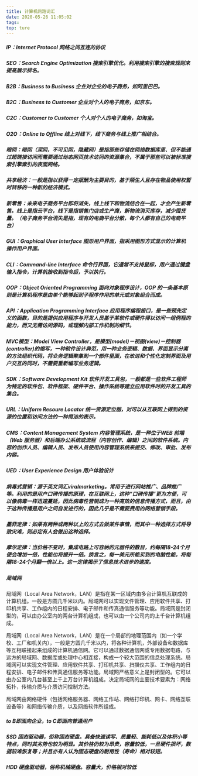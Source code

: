 ```yaml
---
title: 计算机网路词汇
date: 2020-05-26 11:05:02
tags:
top: ture
---
```

##### IP：Internet Protocol 网络之间互连的协议

##### SEO：Search Engine Optimization 搜索引擎优化。利用搜索引擎的搜索规则来提高展示排名。

##### B2B：Business to Business 企业对企业的电子商务，如阿里巴巴。
<!--more-->
##### B2C：Business to Customer 企业对个人的电子商务，如京东。

##### C2C：Customer to Customer 个人对个人的电子商务，如淘宝。

##### O2O：Online to Offline 线上对线下，线下商务与线上推广相结合。

##### 暗网：暗网（深网，不可见网，隐藏网）是指那些存储在网络数据库里、但不能通过超链接访问而需要通过动态网页技术访问的资源集合，不属于那些可以被标准搜索引擎索引的表面网络。

##### 共享经济：一般是指以获得一定报酬为主要目的，基于陌生人且存在物品使用权暂时转移的一种新的经济模式。

##### 新零售：未来电子商务平台即将消失，线上线下和物流结合在一起，才会产生新零售。线上是指云平台，线下是指销售门店或生产商，新物流消灭库存，减少囤货量。（电子商务平台消失是指，现有的电商平台分散，每个人都有自己的电商平台）

##### GUI：Graphical User Interface 图形用户界面，指采用图形方式显示的计算机操作用户界面。

##### CLI：Command-line Interface 命令行界面，它通常不支持鼠标，用户通过键盘输入指令，计算机接收到指令后，予以执行。

##### OOP：Object Oriented Programming 面向对象程序设计，OOP 的一条基本原则是计算机程序是由单个能够起到子程序作用的单元或对象组合而成。

##### API：Application Programming Interface 应用程序编程接口，是一些预先定义的函数，目的是提供应用程序与开发人员基于某软件或硬件得以访问一组例程的能力，而又无需访问源码，或理解内部工作机制的细节。

##### MVC模型：Model View Controller，是模型(model)－视图(view)－控制器(controller)的缩写，一种软件设计典范，用一种业务逻辑、数据、界面显示分离的方法组织代码，将业务逻辑聚集到一个部件里面，在改进和个性化定制界面及用户交互的同时，不需要重新编写业务逻辑。

##### SDK：Software Development Kit 软件开发工具包，一般都是一些软件工程师为特定的软件包、软件框架、硬件平台、操作系统等建立应用软件时的开发工具的集合。

##### URL：Uniform Resoure Locator 统一资源定位器，对可以从互联网上得到的资源的位置和访问方法的一种简洁的表示。

##### CMS：Content Management System 内容管理系统，是一种位于WEB 前端（Web 服务器）和后端办公系统或流程（内容创作、编辑）之间的软件系统。内容的创作人员、编辑人员、发布人员使用内容管理系统来提交、修改、审批、发布内容。

##### UED：User Experience Design  用户体验设计

##### 病毒式营销：源于英文词汇viralmarketing。常用于进行网站推广、品牌推广等。利用的是用户口碑传播的原理，在互联网上，这种“口碑传播”更为方便，可以像病毒一样迅速蔓延，因此病毒性营销成为一种高效的信息传播方式，而且，由于这种传播是用户之间自发进行的，因此几乎是不需要费用的网络营销手段。

##### 墨菲定律：如果有两种或两种以上的方式去做某件事情，而其中一种选择方式将导致灾难，则必定有人会做出这种选择。

##### 摩尔定律：当价格不变时，集成电路上可容纳的元器件的数目，约每隔18-24个月便会增加一倍，性能也将提升一倍。换言之，每一美元所能买到的电脑性能，将每隔18-24个月翻一倍以上。这一定律揭示了信息技术进步的速度。

##### 局域网
局域网（Local Area Network，LAN）是指在某一区域内由多台计算机互联成的计算机组。一般是方圆几千米以内。局域网可以实现文件管理、应用软件共享、打印机共享、工作组内的日程安排、电子邮件和传真通信服务等功能。局域网是封闭型的，可以由办公室内的两台计算机组成，也可以由一个公司内的上千台计算机组成。

局域网（Local Area Network，LAN）是在一个局部的地理范围内（如一个学校、工厂和机关内），一般是方圆几千米以内，将各种计算机，外部设备和数据库等互相联接起来组成的计算机通信网。它可以通过数据通信网或专用数据电路，与远方的局域网、数据库或处理中心相连接，构成一个较大范围的信息处理系统。局域网可以实现文件管理、应用软件共享、打印机共享、扫描仪共享、工作组内的日程安排、电子邮件和传真通信服务等功能。局域网严格意义上是封闭型的。它可以由办公室内几台甚至上千上万台计算机组成。决定局域网的主要技术要素为：网络拓扑，传输介质与介质访问控制方法。

局域网由网络硬件（包括网络服务器、网络工作站、网络打印机、网卡、网络互联设备等）和网络传输介质，以及网络软件所组成。

##### to B即面向企业，to C即面向普通用户

##### SSD 固态驱动器，俗称固态硬盘。具备快速读写、质量轻、能耗低以及体积小等特点，同时其劣势也较为明显。其价格仍较为昂贵，容量较低，一旦硬件损坏，数据较难恢复等；并且亦有人认为固态硬盘的耐用性（寿命）相对较短。

##### HDD 硬盘驱动器，俗称机械硬盘。容量大，价格相对较低

